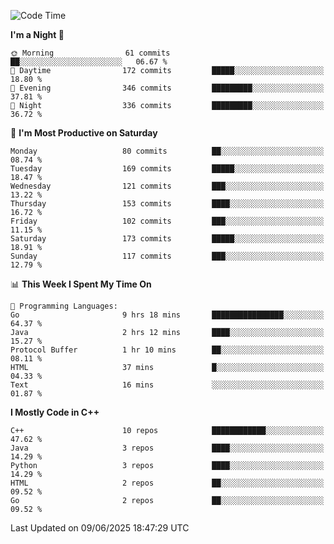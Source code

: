 <!--START_SECTION:waka-->
![Code Time](http://img.shields.io/badge/Code%20Time-401%20hrs%2018%20mins-blue)

**I'm a Night 🦉** 

```text
🌞 Morning                61 commits          ██░░░░░░░░░░░░░░░░░░░░░░░   06.67 % 
🌆 Daytime                172 commits         █████░░░░░░░░░░░░░░░░░░░░   18.80 % 
🌃 Evening                346 commits         █████████░░░░░░░░░░░░░░░░   37.81 % 
🌙 Night                  336 commits         █████████░░░░░░░░░░░░░░░░   36.72 % 
```
📅 **I'm Most Productive on Saturday** 

```text
Monday                   80 commits          ██░░░░░░░░░░░░░░░░░░░░░░░   08.74 % 
Tuesday                  169 commits         █████░░░░░░░░░░░░░░░░░░░░   18.47 % 
Wednesday                121 commits         ███░░░░░░░░░░░░░░░░░░░░░░   13.22 % 
Thursday                 153 commits         ████░░░░░░░░░░░░░░░░░░░░░   16.72 % 
Friday                   102 commits         ███░░░░░░░░░░░░░░░░░░░░░░   11.15 % 
Saturday                 173 commits         █████░░░░░░░░░░░░░░░░░░░░   18.91 % 
Sunday                   117 commits         ███░░░░░░░░░░░░░░░░░░░░░░   12.79 % 
```


📊 **This Week I Spent My Time On** 

```text
💬 Programming Languages: 
Go                       9 hrs 18 mins       ████████████████░░░░░░░░░   64.37 % 
Java                     2 hrs 12 mins       ████░░░░░░░░░░░░░░░░░░░░░   15.27 % 
Protocol Buffer          1 hr 10 mins        ██░░░░░░░░░░░░░░░░░░░░░░░   08.11 % 
HTML                     37 mins             █░░░░░░░░░░░░░░░░░░░░░░░░   04.33 % 
Text                     16 mins             ░░░░░░░░░░░░░░░░░░░░░░░░░   01.87 % 
```

**I Mostly Code in C++** 

```text
C++                      10 repos            ████████████░░░░░░░░░░░░░   47.62 % 
Java                     3 repos             ████░░░░░░░░░░░░░░░░░░░░░   14.29 % 
Python                   3 repos             ████░░░░░░░░░░░░░░░░░░░░░   14.29 % 
HTML                     2 repos             ██░░░░░░░░░░░░░░░░░░░░░░░   09.52 % 
Go                       2 repos             ██░░░░░░░░░░░░░░░░░░░░░░░   09.52 % 
```




 Last Updated on 09/06/2025 18:47:29 UTC
<!--END_SECTION:waka-->
